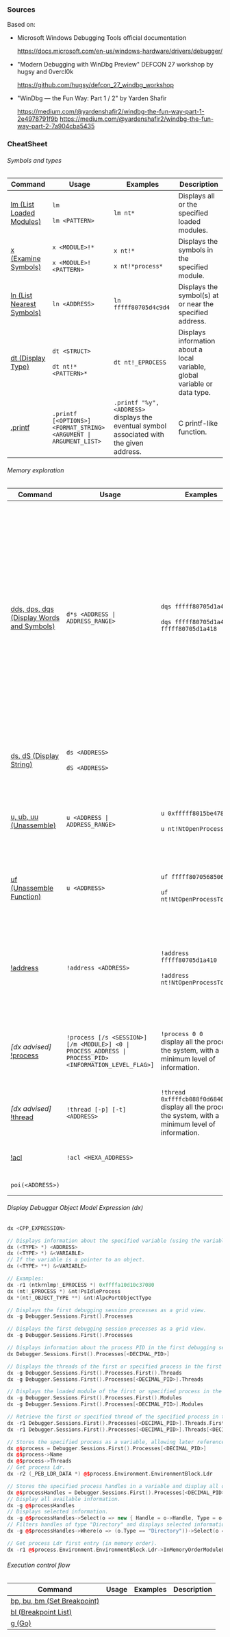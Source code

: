 ### Sources

Based on:

  - Microsoft Windows Debugging Tools official documentation

    https://docs.microsoft.com/en-us/windows-hardware/drivers/debugger/

  - "Modern Debugging with WinDbg Preview" DEFCON 27 workshop by hugsy and
    0vercl0k

    https://github.com/hugsy/defcon_27_windbg_workshop

  - "WinDbg — the Fun Way: Part 1 / 2" by Yarden Shafir

    https://medium.com/@yardenshafir2/windbg-the-fun-way-part-1-2e4978791f9b
    https://medium.com/@yardenshafir2/windbg-the-fun-way-part-2-7a904cba5435

### CheatSheet

###### Symbols and types

| Command | Usage  | Examples | Description |
|---------|---------|---------|-------------|
| [lm (List Loaded Modules)](https://docs.microsoft.com/en-us/windows-hardware/drivers/debugger/lm--list-loaded-modules-) | `lm` <br><br> `lm <PATTERN>` | `lm nt*` | Displays all or the specified loaded modules. |
| [x (Examine Symbols)](https://docs.microsoft.com/en-us/windows-hardware/drivers/debugger/x--examine-symbols-) | `x <MODULE>!*` <br><br> `x <MODULE>!<PATTERN>` |  `x nt!*` <br><br> `x nt!*process*` | Displays the symbols in the specified module. |
| [ln (List Nearest Symbols)](https://docs.microsoft.com/en-us/windows-hardware/drivers/debugger/ln--list-nearest-symbols-) | `ln <ADDRESS>` | `ln fffff80705d4c9d4` | Displays the symbol(s) at or near the specified address. |
| [dt (Display Type)](https://docs.microsoft.com/en-us/windows-hardware/drivers/debugger/dt--display-type-) | `dt <STRUCT>` <br><br> `dt nt!*<PATTERN>*` | `dt nt!_EPROCESS` | Displays information about a local variable, global variable or data type. |
| [.printf](https://docs.microsoft.com/en-us/windows-hardware/drivers/debugger/-printf) | `.printf [<OPTIONS>] <FORMAT_STRING> <ARGUMENT \| ARGUMENT_LIST>` | `.printf "%y", <ADDRESS>` <br> displays the eventual symbol associated with the given address. | C printf-like function. |

###### Memory exploration

| Command | Usage  | Examples | Description |
|---------|---------|---------|-------------|
| [dds, dps, dqs (Display Words and Symbols)](https://docs.microsoft.com/en-us/windows-hardware/drivers/debugger/dds--dps--dqs--display-words-and-symbols-) | `d*s <ADDRESS \| ADDRESS_RANGE>` | `dqs fffff80705d1a410` <br><br> `dqs fffff80705d1a410 fffff80705d1a418` | Displays the contents of memory in the given range. <br><br> The `dds` command displays `DWORD` (4 byte) values. <br><br> The `dqs` command displays `QWORD` (8 byte) values. <br><br> The `dps` command displays pointer-sized values (4 byte or 8 byte depending on the system architecture) values. |
| [ds, dS (Display String)](https://docs.microsoft.com/en-us/windows-hardware/drivers/debugger/ds--ds--display-string-) | `ds <ADDRESS>` <br><br> `dS <ADDRESS>` | | Display a `STRING` / `ANSI_STRING` (`ds`) or `UNICODE_STRING` (`dS`) strings. |
| [u, ub, uu (Unassemble)](https://docs.microsoft.com/en-us/windows-hardware/drivers/debugger/u--unassemble-) | `u <ADDRESS \| ADDRESS_RANGE>` | `u 0xfffff8015be478d0` <br><br> `u nt!NtOpenProcessToken` | Displays an assembly translation of the code at the specified memory address or range. |
| [uf (Unassemble Function)](https://docs.microsoft.com/en-us/windows-hardware/drivers/debugger/uf--unassemble-function-) | `u <ADDRESS>` | `uf fffff80705685060` <br><br> `uf nt!NtOpenProcessTokenEx` | Displays an assembly translation of the function at the specified memory address. |
| [!address](https://docs.microsoft.com/en-us/windows-hardware/drivers/debugger/-address) | `!address <ADDRESS>` | `!address fffff80705d1a410` <br><br> `!address nt!NtOpenProcessTokenEx` | Displays information on the module to which the specified address belong (module name, path and base start / end ADDRESSs).  |
| *[dx advised]* <br> [!process](https://docs.microsoft.com/en-us/windows-hardware/drivers/debugger/-process) | `!process [/s <SESSION>] [/m <MODULE>] <0 \| PROCESS_ADDRESS \| PROCESS_PID> <INFORMATION_LEVEL_FLAG>]` | `!process 0 0` <br> display all the process of the system, with a minimum level of information. | Displays information about all or the specified processes, including the `EPROCESS` block. |
| *[dx advised]* <br> [!thread](https://docs.microsoft.com/en-us/windows-hardware/drivers/debugger/-thread) | `!thread [-p] [-t] <ADDRESS>` | `!thread 0xffffcb088f0d6840` <br> display all the process of the system, with a minimum level of information. | Displays summary information about a thread, including the `ETHREAD` block. |
| [!acl](https://docs.microsoft.com/en-us/windows-hardware/drivers/debugger/-acl) | `!acl <HEXA_ADDRESS>` |  | Displays the contents of an `Access Control List (ACL)`. |
| `poi(<ADDRESS>)` | | | Dereference pointer |

###### Display Debugger Object Model Expression (dx)

```c++
dx <CPP_EXPRESSION>

// Displays information about the specified variable (using the variable address directly or the variable eventual symbol).
dx (<TYPE> *) <ADDRESS>
dx (<TYPE> *) &<VARIABLE>
// If the variable is a pointer to an object.
dx (<TYPE> **) &<VARIABLE>

// Examples:
dx -r1 (ntkrnlmp!_EPROCESS *) 0xffffa10d10c37080
dx (nt!_EPROCESS *) &nt!PsIdleProcess
dx *(nt!_OBJECT_TYPE **) &nt!AlpcPortObjectType

// Displays the first debugging session processes as a grid view.
dx -g Debugger.Sessions.First().Processes

// Displays the first debugging session processes as a grid view.
dx -g Debugger.Sessions.First().Processes

// Displays information about the process PID in the first debugging session.
dx Debugger.Sessions.First().Processes[<DECIMAL_PID>]

// Displays the threads of the first or specified process in the first debugging session processes as a grid view.
dx -g Debugger.Sessions.First().Processes.First().Threads
dx -g Debugger.Sessions.First().Processes[<DECIMAL_PID>].Threads

// Displays the loaded module of the first or specified process in the first debugging session processes as a grid view.
dx -g Debugger.Sessions.First().Processes.First().Modules
dx -g Debugger.Sessions.First().Processes[<DECIMAL_PID>].Modules

// Retrieve the first or specified thread of the specified process in the first debugging session.
dx -r1 Debugger.Sessions.First().Processes[<DECIMAL_PID>].Threads.First()
dx -r1 Debugger.Sessions.First().Processes[<DECIMAL_PID>].Threads[<DECIMAL_THREAD_ID>]

// Stores the specified process as a variable, allowing later reference to the process properties.
dx @$process = Debugger.Sessions.First().Processes[<DECIMAL_PID>]
dx @$process->Name
dx @$process->Threads
// Get process Ldr.
dx -r2 (_PEB_LDR_DATA *) @$process.Environment.EnvironmentBlock.Ldr

// Stores the specified process handles in a variable and display all or selected information about each handle.
dx @$processHandles = Debugger.Sessions.First().Processes[<DECIMAL_PID>].Io.Handles
// Display all available information.
dx -g @$processHandles
// Displays selected information.
dx -g @$processHandles->Select(o => new { Handle = o->Handle, Type = o->Type, ObjectName = o->ObjectName})
// Filters handles of type "Directory" and displays selected information.
dx -g @$processHandles->Where(o => (o.Type == "Directory"))->Select(o => new { Handle = o->Handle, Type = o->Type, ObjectName = o->ObjectName})

// Get process Ldr first entry (in memory order).
dx -r1 @$process.Environment.EnvironmentBlock.Ldr->InMemoryOrderModuleList.Flink
```

###### Execution control flow

| Command | Usage  | Examples | Description |
|---------|---------|---------|-------------|
| [bp, bu, bm (Set Breakpoint)](https://docs.microsoft.com/en-us/windows-hardware/drivers/debugger/bp--bu--bm--set-breakpoint-) |
| [bl (Breakpoint List)](https://docs.microsoft.com/en-us/windows-hardware/drivers/debugger/bl--breakpoint-list-) |
| [g (Go)](https://docs.microsoft.com/en-us/windows-hardware/drivers/debugger/g--go-) |
